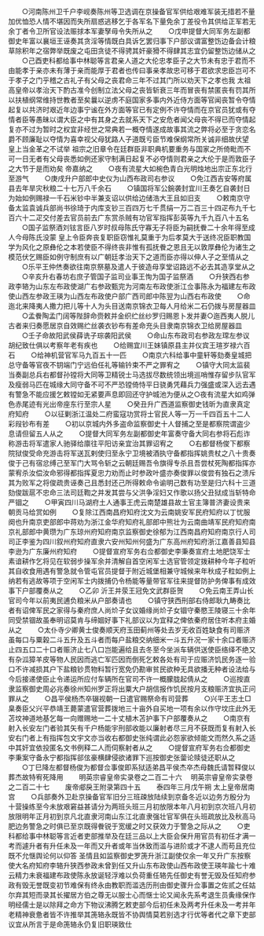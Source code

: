 <!-- { "loadSidebar": true } -->
　　○河南陈州卫千户李岘奏陈州等卫选调在京操备官军供给艰难军装无措若不量加优恤恐人情不堪因而失所扇惑逃移乞于各军名下量免余丁差役令其供给正军若无余丁者令卫所官设法赈捄本军妻孥毋令失所从之
　　○戊申提督大同军务左副都御史年富以襄垣王诬奏其贪淫等情既白具诉乞罢归事下户部议谓富整饬边备会计粮草除积年之宿弊举既废之屯田贪徒不得骋其奸豪猾不得肆其志宜仍留整饬边储从之
　　○己酉吏科都给事中林聪等言君亲人道之大伦忠孝臣子之大节未有忠于君而不由能孝于亲亦未有薄于亲而能厚于君者也传曰事亲孝故忠可移于君欲求忠臣岂可不于孝子之门乎稽之古礼子有父母之丧君命三年不过其门所以劝天下之孝也我  太祖高皇帝以孝治天下酌古准今创制立法父母之丧皆斩衰三年而冒丧有禁匿丧有罚其所以扶植纲常维持世教者至矣曩以逆虏不庭国家多事内外近侍方面等官闻丧暂令夺情起复以共济时艰近年边事宁谧在外方面等官已有定例不许夺情而在京官员犹或有夺情者臣等愚昧以谓大臣之中有其身之去就系天下之安危者闻父母丧不得已而夺情起复亦不过为暂时之权宜非经世之常典若一概夺情遂成故事其流之弊将必至于贪恋名爵不顾廉耻以夺情为喜幸视父母犹路人子道既亏臣节难保纲常所关诚非细故伏望  皇上当金革之不试举  祖宗之旧章令在廷群臣非职典机要重务与国家之所倚毗而不可一日无者有父母丧悉如例还家守制满日起复不必夺情则君亲之大伦于是而敦臣子之大节于是而劝矣  帝嘉纳之
　　○夜有流星大如椀色青白光明烛地出宗正东北行至游气
　　○庚戌升户部郎中史仪为山西布政司右参议
　　○免江西吉安等府属县去年旱灾秋粮二十七万八千余石
　　○镇国将军公鋺袭封宜川王奏乞自袭封日为始如例赐禄一千石米钞中半兼支诏以供给边储浩大王且如旧支
　　○敕南京守备太监袁诚兵部尚书徐琦于内库支钞三百四万七千贯绢一万二百三十四疋布九千七百六十二疋交付差去官员前去广东赏杀贼有功官军指挥彭英等九千九百八十五名
　　○国子监祭酒刘铉言臣八岁时叔母陈氏守寡无子将臣为嗣抚餋二十余年得至成人今母陈氏没蒙  皇上令臣奔丧复职臣窃惟礼莫重于为后孝莫大于送终况臣职教国学为风化之原彝伦之本若使臣不得终丧非惟有孤抚餋之恩且无以敦厚彝伦为诸生之模范伏乞赐臣如例守制庶有以广朝廷孝治天下之道而臣亦得以伸人子之至情从之
　　○乐平王仲烋奏欲往南京祭墓及遣人于彼造母享堂诏路远不必去其造享堂从之
　　○辛亥升右春坊右庶子管国子监司业事王恂为国子监祭酒
　　○升狭西右参政李辂为山东左布政使湖广右参政甄完为河南左布政使浙江佥事陈永为福建左布政使山西左参政王瑛为山西左布政使户部广西司郎中陈翌为山西右布政使
　　○命迤北来降夷人撒力把儿等十人为头目送南京锦衣卫每人月给米二石仍拨与房屋器皿
　　○孟餋陶孟门阔等陛辞命赍敕并金织纻丝纱罗归赐恩卜发并妻○迤西夷人脱儿古者来归奏愿居京自效赐纻丝袭衣钞布有差命充头目隶南京锦衣卫给房屋器皿
　　○壬子命故阳武侯薛诜子琮袭阳武侯
　　○命山东布政司右参政左瑺左参议胡纪致仕俱以考察年老有疾也
　　○给赐宜川王妹镇原县主并仪宾王瑄岁禄六百石
　　○给神机营官军马九百五十一匹
　　○南京六科给事中童轩等劾奏皇城把总守备等官夜不钥端门宁远伯任礼等输钤束不严之罪宥之
　　○镇守大同太监裴当奏副总兵右都督孙镗将大同等卫精锐士马选拔尽数统领出境巡哨惟存留步队官军及瘦弱马匹在城缘大同守备不可不严恐镗倚恃平日骁勇凭藉兵力强盛或深入远去遇有警急不能应援乞敕镗如无紧要声息即回还守护城池为便从之○夜有流星大如鸡弹色赤尾迹有光出帝座东行至宗人星
　　○癸丑升广西道监察御史钱昕为直隶真定府知府
　　○以征剿浙江温处二府蛮寇功赏将士官民人等一万一千四百五十二人彩叚钞布有差
　　○初以京城内外多盗命监察御史十人督捕之至是都察院谓盗少息请但留五人从之
　　○提督大同军务左副都御史年富奏守备大同右参将石彪诈称游击将军遣家人驰驿给廪往平阳访亲宜治其罪诏宥之
　　○右都督杨俊下都察院狱俊受命充游击将军送瓦剌使归至永宁卫境被酒执守备都指挥姚贵杖之八十贵奏俊于己有宿忿缚己至军门大骂令斩之云朝廷赐吾令旗得专杀且吾尝杖死陶都指挥亦蒙宥杀汝偿汝命邪得都指挥夏忠力劝而止时参政叶盛亦奏俊罪以俊尝有独石之溃斥其为败军之将俊疏贵诬奏己且悉封还己所得敕命令谕明己数有功至是归六科十三道劾俊跋扈不忠命三法司廷鞫之并发其尝与父洪争淫妇又作歌以扬父丑狱成当斩特命严锢之
　　○甲寅四川马湖府土人通事王虎云南楚雄县故土官主簿普济妻设贵来朝贡马给赏如例
　　○复除江西南昌府知府沈文为云南姚安军民府知府以丁忧服阕也升南京吏部郎中蒋劝为浙江金华府知府礼部郎中熊壮为云南曲靖军民府知府南京礼部郎中黄瓒为广东琼州府知府南京监察御史徐郁为江西南昌府知府南京行人司司正李鉴为四川叙州府知府直隶六安州知州何盛为广东高州府知府浙江嘉善县知县李逊为广东廉州府知府
　　○提督宣府军务右佥都御史李秉奏宣府土地肥饶军士素谙耕作乞将见在软弱步操军余并清解自首空闲军士选官管领定拨耕种今年子粒听其自收食用遇有警急就令管屯官员提督于附近城堡相兼守城候来年秋成子粒如例上纳若有逃故等项于空闲军士内拨捕仍令杨能等量带官军往来提督防护务俾事有成效事下户部覆奏从之
　　○乙卯  沂王并荥王冠免文武群臣贺
　　○免云南王弄山长官司今年以前夷民逋负粮米从户部奏请也
　　○镇守狭西刑部右侍郎耿九畴奏比者有诏俾军民之家得与秦府庶人尚炌子女议婚缘尚炌子女锢守秦愍王陵寝三十余年同受禁锢故虽奉明诏莫肯与缔婟好事下礼部议以为宜释之俾依秦府居住听本府主婚从之
　　○太仆寺少卿黄士俊奏顺天府玉田蓟州等处去岁无收百姓缺食有司赈济虽每口与粟榖二斗五升及五斗者而每户盐粮交纳细米一斗五升况一家十余口者赈济止四五口二十口者赈济止七八口岂能遍给且去冬至今坐派车辆供送使臣络绎不绝又有杂泒獐羊皮等物人民因而逃亡军匹因而倒死乞敕各处有司于应赈济饥民务逐一验口不许减损其户下盐粮钞贯物料暂行宽免仍勘审贫民欲种无具欲播无种者设法给与今后接递使臣止令递运所应付车辆所在官司不许一概朦胧起倩从之
　　○巡按直隶监察御史周必兆奏徐州知州罗正将出粟大户胡信报作饥民按月支粮赈济宜执正问罪从之
　　○昌平侯杨杰卒辍视朝一日遣官赐祭命有司营葬
　　○兴平王志土□臬奏臣父兴平恭靖王薨蒙遣官营葬拨地三十亩外自买地一项有余以作守坟庄此外无苫坟神道地基乞每一向赠赐地一二十丈植木苫护事下户部覆奏从之
　　○南京有射入长安左门者验其矢有千户杨能宇刑部收能以廉射者尽三月不获既而复有射入长安右门者上有指挥包文宇文亦当收右都御史张纯谓此必怨家欲倾能文而然久系之适中其奸宜依投匿名文书例释二人而伺察射者从之
　　○提督宣府军务右佥都御史李秉案守备永宁都指挥郤伭豪横肆侵欲诸罪下巡按御史张蓥论赎徒还职从之
　　○丁巳降左都督杨俊为都督佥事俊即系狱适弟昌平侯杰卒杰母魏氏请暂释俊以葬杰故特宥死降用
　　明英宗睿皇帝实录卷之二百二十六
　明英宗睿皇帝实录卷之二百二十七
　　废帝郕戾王附录第四十五
　　泰四年三月戊午朔  太上皇帝居南宫
　　○兵部奏外卫赴京操备官军旧分三班疎放陆续到京备冬近以边务方殷分为十营操练至今未放艰窘益甚请分为两班头班三月初放限本年八月初到京次班八月初放限明年正月初到京凡北直隶河南山东江北直隶强壮官军俱在头班疏放比及秋高马肥边务警急之时俱已至京既得餋锐于宽缓之时又获效力于警急之际从之
　　○吏科都给事中林聪等言近者吏部推举及在廷三品以上大臣会保升用官员有初任才满一考而遽升者有升任未及一年而又升者或年当休致而滥与进阶或才不逮人而苟且充位既不允惬舆论何以仰答  圣情且如监察御史罗箎升浙江副使仅余一年又升广东按察使大名府知府李辂升狭西参政未曾到任又升山东布政使山西布政使王瑛年踰七十难云精力未衰福建布政使陈永放诞轻浮难以负荷重任辂先任御史有誉无毁及任知府参政有毁无誉既变初节难保有终永由教职而滥选历刑由御史骤升佥事置之佐贰之任姑尔弃其短而录其长擢居方伯之尊无以服士心而惬士论又闻永先系考退生员夤缘保作明经儒士是以除拜之命方下物议沸腾乞敕吏部今后初任未及两考升任未及一考并年老精神衰惫者皆不许推举其箎辂永既皆不协舆情莫若别选才行优等者代之章下吏部议宜从所言于是命箎辂永仍复旧职瑛致仕
